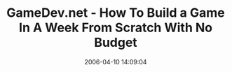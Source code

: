 ---
date: 2006-04-10 14:09:04
link:
  source: delicious
  source_url: https://del.icio.us/roytang
  text: GameDev.net - How To Build a Game In A Week From Scratch With No Budget
  url: http://www.gamedev.net/reference/articles/article2259.asp
slug: gamedev-net-how-to-build-a-game-in-a-week-from-scratch-with-no-budget
source: delicious
tags:
- gamedev
- cool
title: GameDev.net - How To Build a Game In A Week From Scratch With No Budget
---
